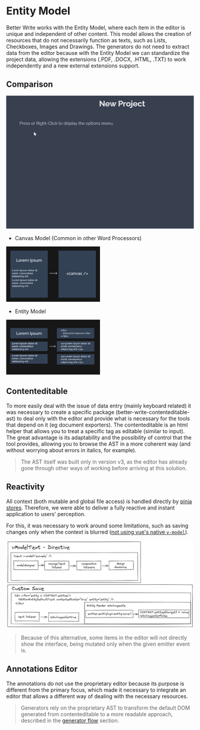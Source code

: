 # Entity Model

Better Write works with the Entity Model, where each item in the editor is unique and independent of other content. This model allows the creation of resources that do not necessarily function as texts, such as Lists, Checkboxes, Images and Drawings. The generators do not need to extract data from the editor because with the Entity Model we can standardize the project data, allowing the extensions (.PDF, .DOCX, .HTML, .TXT) to work independently and a new external extensions support.

## Comparison

<img src="../.github/entity.gif" />

- Canvas Model (Common in other Word Processors)

<img src="../.github/canvasmodel.png" width="50%" />

- Entity Model

<img src="../.github/entitymodel.png" width="50%" />

## Contenteditable

To more easily deal with the issue of data entry (mainly keyboard related) it was necessary to create a specific package (better-write-contenteditable-ast) to deal only with the editor and provide what is necessary for the tools that depend on it (eg document exporters). The contenteditable is an html helper that allows you to treat a specific tag as editable (similar to input). The great advantage is its adaptability and the possibility of control that the tool provides, allowing you to browse the AST in a more coherent way (and without worrying about errors in italics, for example).

> The AST itself was built only in version v3, as the editor has already gone through other ways of working before arriving at this solution.

## Reactivity

All context (both mutable and global file access) is handled directly by [pinia stores](https://pinia.vuejs.org/). Therefore, we were able to deliver a fully reactive and instant application to users' perception.

For this, it was necessary to work around some limitations, such as saving changes only when the context is blurred ([not using vue's native `v-model`](https://github.com/Novout/betterwrite/blob/main/packages/better-write-app/src/use/block/text.ts#L49)).

![Reactivity Save](../.github/reactivitysave.png)

> Because of this alternative, some items in the editor will not directly show the interface, being mutated only when the given emitter event is.

## Annotations Editor

The annotations do not use the proprietary editor because its purpose is different from the primary focus, which made it necessary to integrate an editor that allows a different way of dealing with the necessary resources.

> Generators rely on the proprietary AST to transform the default DOM generated from contenteditable to a more readable approach, described in the [generator flow](./GENERATOR_FLOW.md) section.
